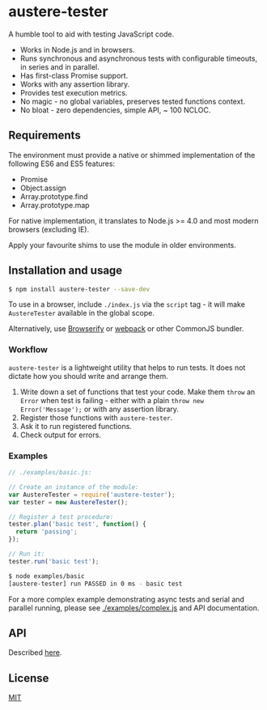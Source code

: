 # austere-tester

A humble tool to aid with testing JavaScript code.

* Works in Node.js and in browsers.
* Runs synchronous and asynchronous tests with configurable timeouts, in series and in parallel.
* Has first-class Promise support.
* Works with any assertion library.
* Provides test execution metrics.
* No magic - no global variables, preserves tested functions context.
* No bloat - zero dependencies, simple API, ~ 100 NCLOC.

## Requirements 

The environment must provide a native or shimmed implementation of the following ES6 and ES5 features:

* Promise
* Object.assign
* Array.prototype.find
* Array.prototype.map

For native implementation, it translates to Node.js >= 4.0 and most modern browsers (excluding IE).

Apply your favourite shims to use the module in older environments.

## Installation and usage

```sh
$ npm install austere-tester --save-dev
```

To use in a browser, include `./index.js` via the `script` tag - it will make `AustereTester` available in the global scope.

Alternatively, use [Browserify](http://browserify.org/) or [webpack](https://webpack.github.io/) or other CommonJS bundler.

### Workflow

`austere-tester` is a lightweight utility that helps to run tests.
It does not dictate how you should write and arrange them. 

1. Write down a set of functions that test your code. 
Make them `throw` an `Error` when test is failing - either with a plain `throw new Error('Message');` or with any assertion library.
2. Register those functions with `austere-tester`.
3. Ask it to run registered functions.
4. Check output for errors. 

### Examples

```javascript
// ./examples/basic.js:

// Create an instance of the module:
var AustereTester = require('austere-tester');
var tester = new AustereTester();

// Register a test procedure:
tester.plan('basic test', function() {
  return 'passing';
});

// Run it:
tester.run('basic test');
```

```sh
$ node examples/basic
[austere-tester] run PASSED in 0 ms - basic test
```

For a more complex example demonstrating async tests and serial and parallel running, please see [./examples/complex.js](./examples/complex.js) and API documentation.
 
## API

Described [here](./docs/api.md).

## License

[MIT](./LICENSE)
